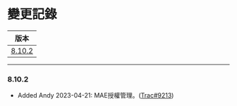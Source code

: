 變更記錄
===
| 版本 |
| :---: |
| [8.10.2](#v8_10_2) |

***

### <a id='v8_10_2'></a>8.10.2
* Added Andy 2023-04-21: MAE授權管理。([Trac#9213])

 
<!-- 圖片 -->


<!-- 超連結 -->
[Trac#9213]:http://trac.arcare.com.tw/trac/neco/ticket/9213 "#9213"
